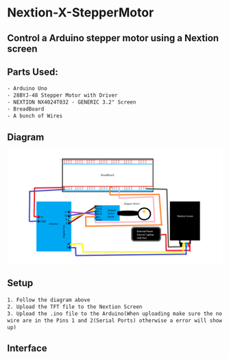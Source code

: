 # Nextion-X-StepperMotor
## Control a Arduino stepper motor using a Nextion screen

## Parts Used:
	- Arduino Uno
	- 28BYJ-48 Stepper Motor with Driver
	- NEXTION NX4024T032 - GENERIC 3.2" Screen
	- BreadBoard
	- A bunch of Wires

## Diagram
![Diagram](diagram.png)

## Setup
	1. Follow the diagram above
	2. Upload the TFT file to the Nextion Screen
	3. Upload the .ino file to the Arduino(When uploading make sure the no wire are in the Pins 1 and 2(Serial Ports) otherwise a error will show up)

## Interface
